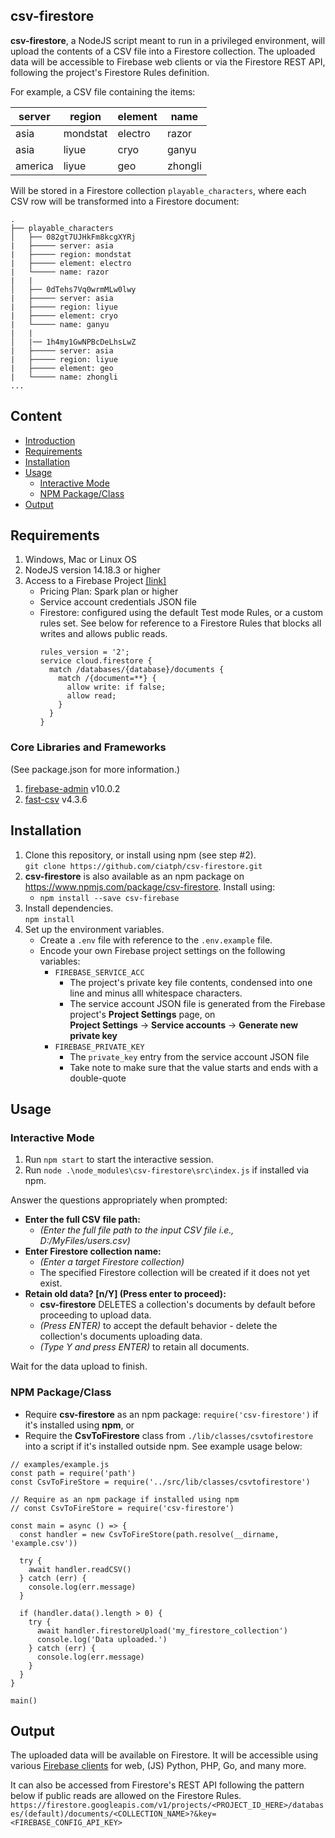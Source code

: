 ## csv-firestore

**csv-firestore**, a NodeJS script meant to run in a privileged environment, will upload the contents of a CSV file into a Firestore collection. The uploaded data will be accessible to Firebase web clients or via the Firestore REST API, following the project's Firestore Rules definition.

For example, a CSV file containing the items:

| server  | region   | element | name    |
|---------|----------|---------|---------|
| asia    | mondstat | electro | razor   |
| asia    | liyue    | cryo    | ganyu   |
| america | liyue    | geo     | zhongli |

Will be stored in a Firestore collection `playable_characters`, where each CSV row will be transformed into a Firestore document:

```
.
├── playable_characters
│   ├── 082gt7UJHkFm8kcgXYRj
|   ├───── server: asia
|   ├───── region: mondstat
|   ├───── element: electro
|   └───── name: razor
|   |
│   ├── 0dTehs7Vq0wrmMLw0lwy
|   ├───── server: asia
|   ├───── region: liyue
|   ├───── element: cryo
|   └───── name: ganyu
|   |
│   |── 1h4my1GwNPBcDeLhsLwZ
|   ├───── server: asia
|   ├───── region: liyue
|   ├───── element: geo
|   └───── name: zhongli
...
```

## Content

- [Introduction](#csv-firestore)
- [Requirements](#requirements)
- [Installation](#installation)
- [Usage](#usage)
  - [Interactive Mode](#interactive-mode)
  - [NPM Package/Class](#npm-package/class)
- [Output](#output)

## Requirements

1. Windows, Mac or Linux OS
2. NodeJS version 14.18.3 or higher
3. Access to a Firebase Project [[link]](https://firebase.google.com/)
   - Pricing Plan: Spark plan or higher
   - Service account credentials JSON file
   - Firestore: configured using the default Test mode Rules, or a custom rules set. See below for reference to a Firestore Rules that blocks all writes and allows public reads.  
     ```
     rules_version = '2';
     service cloud.firestore {
       match /databases/{database}/documents {
         match /{document=**} {
           allow write: if false;
           allow read;
         }
       }
     }
     ```


### Core Libraries and Frameworks

(See package.json for more information.)

1. [firebase-admin](https://www.npmjs.com/package/firebase-admin) v10.0.2
2. [fast-csv](https://www.npmjs.com/package/fast-csv) v4.3.6


## Installation

1. Clone this repository, or install using npm (see step #2).  
`git clone https://github.com/ciatph/csv-firestore.git`
2. **csv-firestore** is also available as an npm package on https://www.npmjs.com/package/csv-firestore. Install using:  
   - `npm install --save csv-firebase`
3. Install dependencies.  
`npm install`
4. Set up the environment variables.
   - Create a `.env` file with reference to the `.env.example` file.
   - Encode your own Firebase project settings on the following variables:
     -  `FIREBASE_SERVICE_ACC`
        -  The project's private key file contents, condensed into one line and minus alll whitespace characters.
        -  The service account JSON file is generated from the Firebase project's **Project Settings** page, on  
           **Project Settings** -> **Service accounts** -> **Generate new private key**
     - `FIREBASE_PRIVATE_KEY`
        - The `private_key` entry from the service account JSON file
        - Take note to make sure that the value starts and ends with a double-quote


## Usage

### Interactive Mode

1. Run `npm start` to start the interactive session.
2. Run `node .\node_modules\csv-firestore\src\index.js` if installed via npm.

Answer the questions appropriately when prompted:

- **Enter the full CSV file path:** 
   - *(Enter the full file path to the input CSV file i.e., D:/MyFiles/users.csv)*
- **Enter Firestore collection name:**
   - *(Enter a target Firestore collection)*
   -  The specified Firestore collection will be created if it does not yet exist.
- **Retain old data? [n/Y] (Press enter to proceed):**
   -  **csv-firestore** DELETES a collection's documents by default before proceeding to upload data.
   -  *(Press ENTER)* to accept the default behavior - delete the collection's documents uploading data.
   -  *(Type Y and press ENTER)* to retain all documents.

Wait for the data upload to finish.


### NPM Package/Class

- Require **csv-firestore** as an npm package: `require('csv-firestore')` if it's installed using **npm**, or  
- Require the **CsvToFirestore** class from `./lib/classes/csvtofirestore` into a script if it's installed outside npm. See example usage below:

```
// examples/example.js
const path = require('path')
const CsvToFireStore = require('../src/lib/classes/csvtofirestore')

// Require as an npm package if installed using npm
// const CsvToFireStore = require('csv-firestore')

const main = async () => {
  const handler = new CsvToFireStore(path.resolve(__dirname, 'example.csv'))

  try {
    await handler.readCSV()
  } catch (err) {
    console.log(err.message)
  }

  if (handler.data().length > 0) {
    try {
      await handler.firestoreUpload('my_firestore_collection')
      console.log('Data uploaded.')
    } catch (err) {
      console.log(err.message)
    }
  }
}

main()
```


## Output

The uploaded data will be available on Firestore. It will be accessible using various [Firebase clients](https://firebase.google.com/docs/firestore/manage-data/add-data) for web, (JS) Python, PHP, Go, and many more.

It can also be accessed from Firestore's REST API following the pattern below if public reads are allowed on the Firestore Rules. 
`https://firestore.googleapis.com/v1/projects/<PROJECT_ID_HERE>/databases/(default)/documents/<COLLECTION_NAME>?&key=<FIREBASE_CONFIG_API_KEY>`